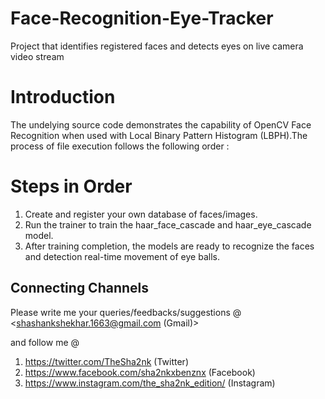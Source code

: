 # Face-Recognition-Eye-Tracker
Project that identifies registered faces and detects eyes on live camera video stream

# Introduction
The undelying source code demonstrates the capability of OpenCV Face Recognition when used with Local Binary Pattern Histogram (LBPH).The process of file execution follows the following order :

# Steps in Order
1. Create and register your own database of faces/images.
2. Run the trainer to train the haar_face_cascade and haar_eye_cascade model.
3. After training completion, the models are ready to recognize the faces and detection real-time movement of eye balls.

## Connecting Channels
Please write me your queries/feedbacks/suggestions @
<shashankshekhar.1663@gmail.com (Gmail)>

and follow me @
1. https://twitter.com/TheSha2nk (Twitter)
2. https://www.facebook.com/sha2nkxbenznx (Facebook)
3. https://www.instagram.com/the_sha2nk_edition/ (Instagram)





